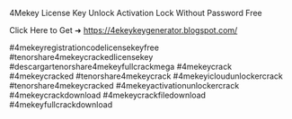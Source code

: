 4Mekey License Key Unlock Activation Lock Without Password Free

Click Here to Get ➜ 	https://4ekeykeygenerator.blogspot.com/

#4mekeyregistrationcodelicensekeyfree #tenorshare4mekeycrackedlicensekey #descargartenorshare4mekeyfullcrackmega #4mekeycrack #4mekeycracked #tenorshare4mekeycrack #4mekeyicloudunlockercrack #tenorshare4mekeycracked #4mekeyactivationunlockercrack #4mekeycrackdownload #4mekeycrackfiledownload #4mekeyfullcrackdownload 

